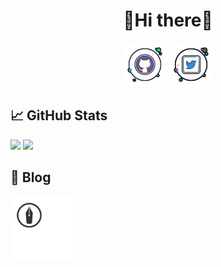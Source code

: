 
<!-- Copyright (c) 2020 Rüveyda　-->
<div align="center">
  <h1>🍵Hi there🦆</h1>
</div>

<div align="center">
    <a href="https://github.com/nemototea">
        <img height="70" alt="Github" src="https://raw.githubusercontent.com/nemototea/nemototea/master/svg/00git.svg" ></a>
    <a href="http://twitter.com/nemototea">
        <img height="70" alt="Twitter" src="https://raw.githubusercontent.com/nemototea/nemototea/master/svg/00t.svg" ></a>
</div>

## 📈 GitHub Stats

<p float="center">
    <a href="https://github.com/anuraghazra/github-readme-stats">
        <img  src="https://github-readme-stats.vercel.app/api?username=nemototea&show_icons=true&include_all_commits=true&hide=contribs,prs,issues&theme=tokyonight" /></a>
    <a href="https://github.com/anuraghazra/github-readme-stats">
        <img  src="https://github-readme-stats.vercel.app/api/top-langs/?username=nemototea&layout=compact&theme=tokyonight" /></a>
 
</p>

## 📜 Blog
<a href="https://nemotea.hatenadiary.com/"> 
    <img height="100" alt="Hatena" src="https://raw.githubusercontent.com/nemototea/nemototea/master/svg/hatenablog-logo.svg" >
</a>
